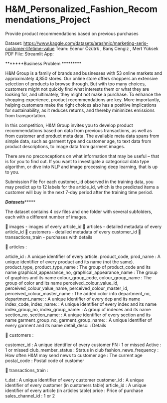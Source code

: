 
# H&M_Personalized_Fashion_Recommendations_Project
Provide product recommendations based on previous purchases

Dataset: https://www.kaggle.com/datasets/arashnic/marketing-seris-customer-lifetime-value
Team: Ecenur Özütrk , Barış Cengiz , Mert Yüksek
PDF File: 
Streamlit App: 


*******Business Problem *********

H&M Group is a family of brands and businesses with 53 online markets and approximately 4,850 stores. 
Our online store offers shoppers an extensive selection of products to browse through. 
But with too many choices, customers might not quickly find what interests them or what they are looking for, and ultimately, 
they might not make a purchase. To enhance the shopping experience, product recommendations are key. 
More importantly, helping customers make the right choices also has a positive implications for sustainability, as it reduces returns, 
and thereby minimizes emissions from transportation.

In this competition, H&M Group invites you to develop product recommendations based on data from previous transactions, 
as well as from customer and product meta data. The available meta data spans from simple data, such as garment type and customer age, 
to text data from product descriptions, to image data from garment images.

There are no preconceptions on what information that may be useful – that is for you to find out. If you want to investigate 
a categorical data type algorithm, or dive into NLP and image processing deep learning, that is up to you.

Submission File
For each customer_id observed in the training data, you may predict up to 12 labels for the article_id, which is the predicted items 
a customer will buy in the next 7-day period after the training time period. 

*******Datasets************

The dataset contains 4 csv files and one folder with several subfolders, each with a different number of images.

📸 images - images of every article_id
🙋 articles - detailed metadata of every article_id
👔 customers - detailed metadata of every customer_id
🧾 transactions_train - purchases with details

🙋 articles : 

article_id : A unique identifier of every article.
product_code, prod_name : A unique identifier of every product and its name (not the same).
product_type, product_type_name : The group of product_code and its name
graphical_appearance_no, graphical_appearance_name : The group of graphics and its name
colour_group_code, colour_group_name : The group of color and its name
perceived_colour_value_id, perceived_colour_value_name, perceived_colour_master_id, perceived_colour_master_name : The added color info
department_no, department_name: : A unique identifier of every dep and its name
index_code, index_name: : A unique identifier of every index and its name
index_group_no, index_group_name: : A group of indeces and its name
section_no, section_name: : A unique identifier of every section and its name
garment_group_no, garment_group_name: : A unique identifier of every garment and its name
detail_desc: : Details

👔 customers :

customer_id : A unique identifier of every customer
FN : 1 or missed
Active : 1 or missed
club_member_status : Status in club
fashion_news_frequency : How often H&M may send news to customer
age : The current age
postal_code : Postal code of customer

🧾 transactions_train : 

t_dat : A unique identifier of every customer
customer_id : A unique identifier of every customer (in customers table)
article_id : A unique identifier of every article (in articles table)
price : Price of purchase
sales_channel_id : 1 or 2
